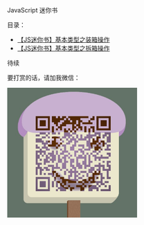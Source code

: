 JavaScript 迷你书

目录：
* [【JS迷你书】基本类型之装箱操作](01.md)
* [【JS迷你书】基本类型之拆箱操作](02.md)

待续

要打赏的话，请加我微信：

<p align="left">
	<img src="wx.jpg" width="300">
</p>
